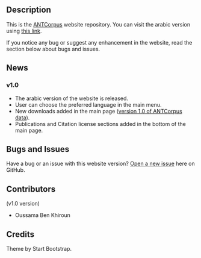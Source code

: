 ## Description

This is the [ANTCorpus](https://antcorpus.github.io/) website repository. You can visit the arabic version using [this link](https://antcorpus.github.io/index-ar.html).

If you notice any bug or suggest any enhancement in the website, read the section below about bugs and issues.

## News
### v1.0
- The arabic version of the website is released.
- User can choose the preferred language in the main menu.
- New downloads added in the main page ([version 1.0 of ANTCorpus data](https://github.com/antcorpus/antcorpus.data/releases/tag/v1.0)).
- Publications and Citation license sections added in the bottom of the main page.

## Bugs and Issues

Have a bug or an issue with this website version? [Open a new issue](https://github.com/antcorpus/antcorpus.github.io/issues) here on GitHub.

## Contributors

(v1.0 version) 
 - Oussama Ben Khiroun

## Credits

Theme by Start Bootstrap.
